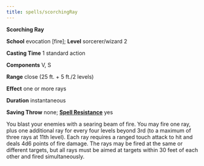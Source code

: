 ```yaml
---
title: spells/scorchingRay
---
```

 **Scorching Ray**

**School** evocation [fire]; **Level** sorcerer/wizard 2

**Casting Time** 1 standard action

**Components** V, S

**Range** close (25 ft. + 5 ft./2 levels)

**Effect** one or more rays

**Duration** instantaneous

**Saving Throw** none; **[Spell Resistance](../glossary#_spell-resistance)** yes

You blast your enemies with a searing beam of fire. You may fire one ray, plus one additional ray for every four levels beyond 3rd (to a maximum of three rays at 11th level). Each ray requires a ranged touch attack to hit and deals 4d6 points of fire damage. The rays may be fired at the same or different targets, but all rays must be aimed at targets within 30 feet of each other and fired simultaneously.

